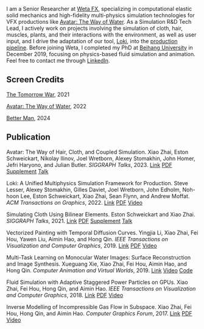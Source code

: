 I am a Senior Researcher at [Weta FX](https://www.wetafx.co.nz/), specializing in computational elastic solid mechanics and high-fidelity multi-physics simulation technologies for VFX productions like [Avatar: The Way of Water](https://www.avatar.com/movies/avatar-the-way-of-water). As a Simulation R&D Tech Lead, I actively work on projects involving the simulation of cloth, hair, muscles, plants, and their interactions with the environment, as well as user input, and I drive the adaptation of our tool, [Loki](https://history.siggraph.org/learning/loki-a-unified-multiphysics-simulation-framework-for-production-by-lesser-stomakhin-daviet-wretborn-edholm-et-al/), into the [production pipeline](https://history.siggraph.org/learning/avatar-the-way-of-cloth-hair-and-coupled-simulation-by-zhai-schweickart-ilinov-wretborn-stomakhin-et-al/). Before joining Weta, I completed my PhD at [Beihang University](https://ev.buaa.edu.cn/) in December 2019, focusing on physics-based fluid simulation and animation. Feel free to contact me through [LinkedIn](https://www.linkedin.com/in/zhai-xiao/).

## Screen Credits
[The Tomorrow War](https://www.imdb.com/title/tt9777666), 2021

[Avatar: The Way of Water](https://www.imdb.com/title/tt1630029/), 2022

[Better Man](https://www.imdb.com/title/tt14260836/), 2024


## Publication

Avatar: The Way of Hair, Cloth, and Coupled Simulation. Xiao Zhai, Eston Schweickart, Nikolay Ilinov, Joel Wretborn, Alexey Stomakhin, John Homer, Jefri Haryono, and Julian Butler. *SIGGRAPH Talks*, 2023.
[Link](https://dl.acm.org/doi/10.1145/3587421.3595408) [PDF](/assets/publication/%5B2023%5D%5BSIGGRAPH%5DAvatar%20The%20Way%20Of%20Hair%20Cloth%20and%20Coupled%20Simulation.pdf) [Supplement](/assets/publication/%5B2023%5D%5BSIGGRAPH%5D%5BSupplement%5DAvatar%20The%20Way%20Of%20Hair%20Cloth%20and%20Coupled%20Simulation.pdf) [Talk](https://s2023.siggraph.org/presentation/?id=gensub_120&sess=sess178)

Loki: A Unified Multiphysics Simulation Framework for Production. Steve Lesser, Alexey Stomakhin, Gilles Daviet, Joel Wretborn, John Edholm, Noh-hoon Lee, Eston Schweickart, Xiao Zhai, Sean Flynn, and Andrew Moffat. *ACM Transactions on Graphics*, 2022.
[Link](https://dl.acm.org/doi/abs/10.1145/3528223.3530058) [PDF](http://alexey.stomakhin.com/research/siggraph2022_loki.pdf) [Video](https://www.youtube.com/watch?v=_2TBvSnsLD8&ab_channel=Unity)

Simulating Cloth Using Bilinear Elements. Eston Schweickart and Xiao Zhai. *SIGGRAPH Talks*, 2021.
[Link](https://dl.acm.org/doi/10.1145/3450623.3464675) [PDF](/assets/publication/%5B2021%5D%5BSIGGRAPH%5DSimulating%20Cloth%20Using%20Bilinear%20Elements.pdf) [Supplement](/assets/publication/%5B2021%5D%5BSIGGRAPH%5D%5BSupplement%5DSimulating%20Cloth%20Using%20Bilinear%20Elements.pdf) [Talk](https://s2021.siggraph.org/presentation/?id=gensub_343&sess=sess191)

Vectorized Painting with Temporal Diffusion Curves. Yingjia Li, Xiao Zhai, Fei Hou, Yawen Liu, Aimin Hao, and Hong Qin. *IEEE Transactions on Visualization and Computer Graphics*, 2019.
[Link](https://ieeexplore.ieee.org/document/8765801) [PDF](/assets/publication/%5B2019%5D%5BTVCG%5DVectorized%20Painting%20with%20Temporal%20Diffusion%20Curves.pdf) [Video](https://youtu.be/pQvwzhqtNq8)

Multi-Task Learning on Monocular Water Images: Surface Reconstruction and Image Synthesis. Xueguang Xie, Xiao Zhai, Fei Hou, Aimin Hao, and Hong Qin. *Computer Animation and Virtual Worlds*, 2019.
[Link](https://onlinelibrary.wiley.com/doi/10.1002/cav.1896) [Video](https://youtu.be/fwHSEZtKHBY) [Code](https://github.com/zhai-xiao/Water-Surface-Reconstruction-and-Image-Synthesis)

Fluid Simulation with Adaptive Staggered Power Particles on GPUs. Xiao Zhai, Fei Hou, Hong Qin, and Aimin Hao. *IEEE Transactions on Visualization and Computer Graphics*, 2018.
[Link](https://ieeexplore.ieee.org/document/8573859) [PDF](/assets/publication/%5B2018%5D%5BTVCG%5DFluid%20Simulation%20with%20Adaptive%20Staggered%20Power%20Particles%20on%20GPUs.pdf) [Video](https://youtu.be/RseHJhQamTQ)

Inverse Modelling of Incompressible Gas Flow in Subspace. Xiao Zhai, Fei Hou, Hong Qin, and Aimin Hao. *Computer Graphics Forum*, 2017.
[Link](http://onlinelibrary.wiley.com/wol1/doi/10.1111/cgf.12861/abstract) [PDF](/assets/publication/%5B2016%5D%5BCGF%5DInverse%20Modelling%20of%20Incompressible%20Gas%20Flow%20in%20Subspace.pdf) [Video](https://youtu.be/nzJuTha9xy8)
